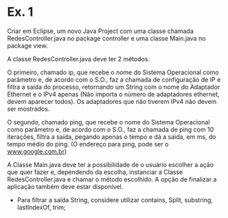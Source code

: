 # Ex. 1 

Criar em Eclipse, um novo Java Project com uma classe chamada RedesController.java no package controller e uma classe Main.java no package view.

A classe RedesController.java deve ter 2 métodos. 

O primeiro, chamado ip, que recebe o nome do Sistema Operacional como parâmetro e, de acordo com o S.O., faz a chamada de configuração de IP e filtra a saída do processo, retornando um String com o nome do Adaptador Ethernet e o IPv4 apenas (Não importa o número de adaptadores ethernet, devem aparecer todos). Os adaptadores que não tiverem IPv4 não devem ser mostrados. 

O segundo, chamado ping, que recebe o nome do Sistema Operacional como parâmetro e, de acordo com o S.O., faz a chamada de ping com 10 iterações, filtra a saída, pegando apenas o tempo e dá a saída, em ms, do tempo médio do ping. (O endereço para ping, pode ser o www.google.com.br) 

A Classe Main.java deve ter a possibilidade de o usuário escolher a ação que quer fazer e, dependendo da escolha, instanciar a Classe RedesController.java e chamar o método escolhido. A opção de finalizar a aplicação também deve estar disponível. 

* Para filtrar a saída String, considere utilizar contains, Split, substring, lastIndexOf, trim;